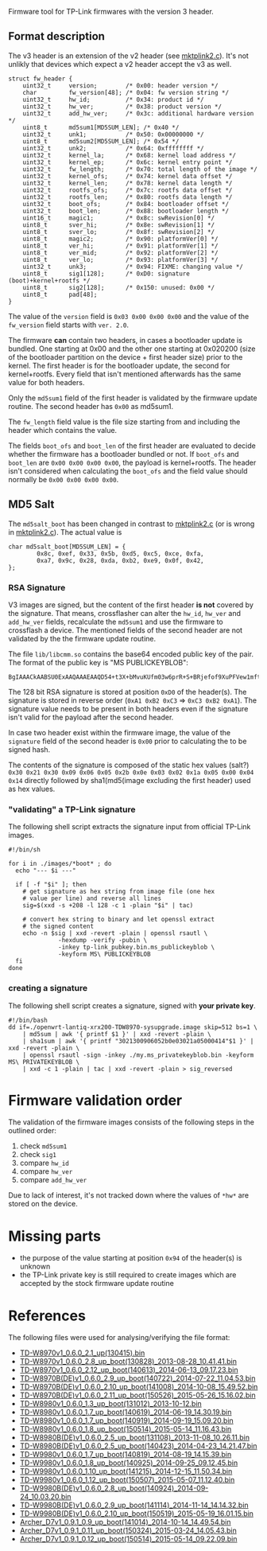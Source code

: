 Firmware tool for TP-Link firmwares with the version 3 header.

## Format description
The v3 header is an extension of the v2 header (see [mktplink2.c]). It's not unlikly that devices which expect a v2 header accept the v3 as well.

```
struct fw_header {
    uint32_t     version;        /* 0x00: header version */
    char         fw_version[48]; /* 0x04: fw version string */
    uint32_t     hw_id;          /* 0x34: product id */
    uint32_t     hw_ver;         /* 0x38: product version */
    uint32_t     add_hw_ver;     /* 0x3c: additional hardware version */
    uint8_t      md5sum1[MD5SUM_LEN]; /* 0x40 */
    uint32_t     unk1;           /* 0x50: 0x00000000 */
    uint8_t      md5sum2[MD5SUM_LEN]; /* 0x54 */
    uint32_t     unk2;           /* 0x64: 0xffffffff */
    uint32_t     kernel_la;      /* 0x68: kernel load address */
    uint32_t     kernel_ep;      /* 0x6c: kernel entry point */
    uint32_t     fw_length;      /* 0x70: total length of the image */
    uint32_t     kernel_ofs;     /* 0x74: kernel data offset */
    uint32_t     kernel_len;     /* 0x78: kernel data length */
    uint32_t     rootfs_ofs;     /* 0x7c: rootfs data offset */
    uint32_t     rootfs_len;     /* 0x80: rootfs data length */
    uint32_t     boot_ofs;       /* 0x84: bootloader offset */
    uint32_t     boot_len;       /* 0x88: bootloader length */
    uint16_t     magic1;         /* 0x8c: swRevision[0] */
    uint8_t      sver_hi;        /* 0x8e: swRevision[1] */
    uint8_t      sver_lo;        /* 0x8f: swRevision[2] */
    uint8_t      magic2;         /* 0x90: platformVer[0] */
    uint8_t      ver_hi;         /* 0x91: platformVer[1] */
    uint8_t      ver_mid;        /* 0x92: platformVer[2] */
    uint8_t      ver_lo;         /* 0x93: platformVer[3] */
    uint32_t     unk3;           /* 0x94: FIXME: changing value */
    uint8_t      sig1[128];      /* 0xD0: signature (boot)+kernel+rootfs */
    uint8_t      sig2[128];      /* 0x150: unused: 0x00 */
    uint8_t      pad[48];
}
```

The value of the ```version``` field is ```0x03 0x00 0x00 0x00``` and the value of the ```fw_version``` field starts with ```ver. 2.0```.

The firmware **can** contain two headers, in cases a bootloader update is bundled. One starting at 0x00 and the other one starting at 0x020200 (size of the bootloader partition on the device + first header size) prior to the kernel. The first header is for the bootloader update, the second for kernel+rootfs. Every field that isn't mentioned afterwards has the same value for both headers.

Only the ```md5sum1``` field of the first header is validated by the firmware update routine. The second header has ```0x00``` as md5sum1.

The ```fw_length``` field value is the file size starting from and including the header which contains the value.

The fields ```boot_ofs``` and ```boot_len``` of the first header are evaluated to decide whether the firmware has a bootloader bundled or not. If ```boot_ofs``` and ```boot_len``` are ```0x00 0x00 0x00 0x00```, the payload is kernel+rootfs. The header isn't considered when calculating the ```boot_ofs``` and the field value should normally be ```0x00 0x00 0x00 0x00```.

## MD5 Salt
The ```md5salt_boot``` has been changed in contrast to [mktplink2.c] \(or is wrong in [mktplink2.c]\). The actual value is

```
char md5salt_boot[MD5SUM_LEN] = {
        0x8c, 0xef, 0x33, 0x5b, 0xd5, 0xc5, 0xce, 0xfa,
        0xa7, 0x9c, 0x28, 0xda, 0xb2, 0xe9, 0x0f, 0x42,
};
```

### RSA Signature
V3 images are signed, but the content of the first header **is not** covered by the signature. That means, crossflasher can alter the ```hw_id```, ```hw_ver``` and ```add_hw_ver``` fields, recalculate the ```md5sum1``` and use the firmware to crossflash a device. The mentioned fields of the second header are not validated by the the firmware update routine.

The file ```lib/libcmm.so``` contains the base64 encoded public key of the pair. The format of the public key is "MS PUBLICKEYBLOB":

```
BgIAAACkAABSU0ExAAQAAAEAAQD54+t3X+bMvuKUfm03w6prR+S+BRjefof9XuPFVew1mftBLi4IPmBc8fb5XJXSusmDXHa/SmSaH4dvNWE5xUuvzc9p2sWxczWEvGqAi4rNk82WtKn4JUgJoalOBOwLavO2ilq4MIcBNi4bYJ6s0vU243zlgFW7p29IsA64d3LY6Q==
```

The 128 bit RSA signature is stored at position ```0xD0``` of the header(s). The signature is stored in reverse order (```0xA1 0xB2 0xC3``` => ```0xC3 0xB2 0xA1```). The signature value needs to be present in both headers even if the signature isn't valid for the payload after the second header.

In case two header exist within the firmware image, the value of the ```signature``` field of the second header is ```0x00``` prior to calculating the to be signed hash.

The contents of the signature is composed of the static hex values (salt?) ```0x30 0x21 0x30 0x09 0x06 0x05 0x2b 0x0e 0x03 0x02 0x1a 0x05 0x00 0x04 0x14``` directly followed by sha1(md5(image excluding the first header) used as hex values.

### "validating" a TP-Link signature
The following shell script extracts the signature input from official TP-Link images.

```shell
#!/bin/sh

for i in ./images/*boot* ; do
  echo "--- $i ---"

  if [ -f "$i" ]; then
    # get signature as hex string from image file (one hex
    # value per line) and reverse all lines
    sig=$(xxd -s +208 -l 128 -c 1 -plain "$i" | tac)

    # convert hex string to binary and let openssl extract
    # the signed content
    echo -n $sig | xxd -revert -plain | openssl rsautl \
              -hexdump -verify -pubin \
              -inkey tp-link_pubkey.bin.ms_publickeyblob \
              -keyform MS\ PUBLICKEYBLOB
  fi
done
```

### creating a signature
The following shell script creates a signature, signed with **your private key**.

```shell
#!/bin/bash
dd if=./openwrt-lantiq-xrx200-TDW8970-sysupgrade.image skip=512 bs=1 \
    | md5sum | awk '{ printf $1 }' | xxd -revert -plain \
    | sha1sum | awk '{ printf "3021300906052b0e03021a05000414"$1 }' | xxd -revert -plain \
    | openssl rsautl -sign -inkey ./my.ms_privatekeyblob.bin -keyform MS\ PRIVATEKEYBLOB \
    | xxd -c 1 -plain | tac | xxd -revert -plain > sig_reversed
```

# Firmware validation order

The validation of the firmware images consists of the following steps in the outlined order:

1. check ```md5sum1```
2. check ```sig1```
3. compare ```hw_id```
4. compare ```hw_ver```
5. compare ```add_hw_ver```

Due to lack of interest, it's not tracked down where the values of ```*hw*``` are stored on the device.

# Missing parts
- the purpose of the value starting at position ```0x94``` of the header(s) is unknown
- the TP-Link private key is still required to create images which are accepted by the stock firmware update routine
 
# References
The following files were used for analysing/verifying the file format:

* [TD-W8970v1_0.6.0_2.1_up(130415).bin](http://www.tp-link.de/resources/software/TD-W8970_V1_130415.zip)
* [TD-W8970v1_0.6.0_2.8_up_boot(130828)_2013-08-28_10.41.41.bin](http://www.tp-link.de/resources/software/TD-W8970_V1_130828.zip)
* [TD-W8970v1_0.6.0_2.12_up_boot(140613)_2014-06-13_09.17.23.bin](http://www.tp-link.de/resources/software/TD-W8970_V1_140613.zip)
* [TD-W8970B(DE)v1_0.6.0_2.9_up_boot(140722)_2014-07-22_11.04.53.bin](http://www.tp-link.de/resources/software/TD-W8970B\(DE_1.0_140722.zip)
* [TD-W8970B(DE)v1_0.6.0_2.10_up_boot(141008)_2014-10-08_15.49.52.bin](http://www.tp-link.de/resources/software/TD-W8970B_V1_141008_DE.zip)
* [TD-W8970B(DE)v1_0.6.0_2.11_up_boot(150526)_2015-05-26_15.16.02.bin](http://www.tp-link.de/resources/software/TD-W8970B\(DE_V1_150526.zip)
* [TD-W8980v1_0.6.0_1.3_up_boot(131012)_2013-10-12.bin](http://www.tp-link.de/resources/software/TD-W8980_V1_140619.zip)
* [TD-W8980v1_0.6.0_1.7_up_boot(140619)_2014-06-19_14.30.19.bin](http://www.tp-link.de/resources/software/TD-W8980_V1_140619.zip)
* [TD-W8980v1_0.6.0_1.7_up_boot(140919)_2014-09-19_15.09.20.bin](http://www.tp-link.de/resources/software/TD-W8980_V1_140919.zip)
* [TD-W8980v1_0.6.0_1.8_up_boot(150514)_2015-05-14_11.16.43.bin](http://www.tp-link.de/resources/software/TD-W8980_V1_150514.zip)
* [TD-W8980B(DE)v1_0.6.0_2.5_up_boot(131108)_2013-11-08_10.26.11.bin](http://www.tp-link.de/resources/software/TD-W8980B_V1_131212_DE.zip)
* [TD-W8980B(DE)v1_0.6.0_2.5_up_boot(140423)_2014-04-23_14.21.47.bin](http://www.tp-link.de/resources/software/TD-W8980B_V1_140423_DE.zip)
* [TD-W9980v1_0.6.0_1.7_up_boot(140819)_2014-08-19_14.15.39.bin](http://www.tp-link.de/resources/software/TD-W9980_V1_140819.rar)
* [TD-W9980v1_0.6.0_1.8_up_boot(140925)_2014-09-25_09.12.45.bin](http://www.tp-link.de/resources/software/TD-W9980_V1_140925.zip)
* [TD-W9980v1_0.6.0_1.10_up_boot(141215)_2014-12-15_11.50.34.bin](http://www.tp-link.de/resources/software/TD-W9980_V1_141215.zip)
* [TD-W9980v1_0.6.0_1.12_up_boot(150507)_2015-05-07_11.12.40.bin](http://www.tp-link.de/resources/software/TD-W9980_V1_150507.zip)
* [TD-W9980B(DE)v1_0.6.0_2.8_up_boot(140924)_2014-09-24_10.03.20.bin](http://www.tp-link.de/resources/software/TD-W9980B_V1_140924_DE.zip)
* [TD-W9980B(DE)v1_0.6.0_2.9_up_boot(141114)_2014-11-14_14.14.32.bin](http://www.tp-link.de/resources/software/TD-W9980B_V1_141114_DE.zip)
* [TD-W9980B(DE)v1_0.6.0_2.10_up_boot(150519)_2015-05-19_16.01.15.bin](http://www.tp-link.de/resources/software/TD-W9980B\(DE_V1_150519.zip)
* [Archer_D7v1_0.9.1_0.9_up_boot(141014)_2014-10-14_14.49.54.bin](http://www.tp-link.com/resources/software/Archer_D7_V1_141014.zip)
* [Archer_D7v1_0.9.1_0.11_up_boot(150324)_2015-03-24_14.05.43.bin](http://www.tp-link.de/resources/software/Archer_D7_V1_150324.zip)
* [Archer_D7v1_0.9.1_0.12_up_boot(150514)_2015-05-14_09.22.09.bin](http://www.tp-link.de/resources/software/Archer_D7_V1_150514.zip)

[mktplink2.c]: https://dev.openwrt.org/browser/trunk/tools/firmware-utils/src/mktplinkfw2.c
